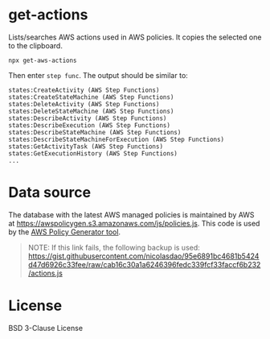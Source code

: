 # get-actions

Lists/searches AWS actions used in AWS policies. It copies the selected one to the clipboard. 

```
npx get-aws-actions
```

Then enter `step func`. The output should be similar to:

```
states:CreateActivity (AWS Step Functions)
states:CreateStateMachine (AWS Step Functions)
states:DeleteActivity (AWS Step Functions)
states:DeleteStateMachine (AWS Step Functions)
states:DescribeActivity (AWS Step Functions)
states:DescribeExecution (AWS Step Functions)
states:DescribeStateMachine (AWS Step Functions)
states:DescribeStateMachineForExecution (AWS Step Functions)
states:GetActivityTask (AWS Step Functions)
states:GetExecutionHistory (AWS Step Functions)
...
```

# Data source

The database with the latest AWS managed policies is maintained by AWS at https://awspolicygen.s3.amazonaws.com/js/policies.js. This code is used by the [AWS Policy Generator tool](https://awspolicygen.s3.amazonaws.com/policygen.html).

> NOTE: If this link fails, the following backup is used: https://gist.githubusercontent.com/nicolasdao/95e6891bc4681b5424d47d6926c33fee/raw/cab16c30a1a6246396fedc339fcf33faccf6b232/actions.js

# License

BSD 3-Clause License